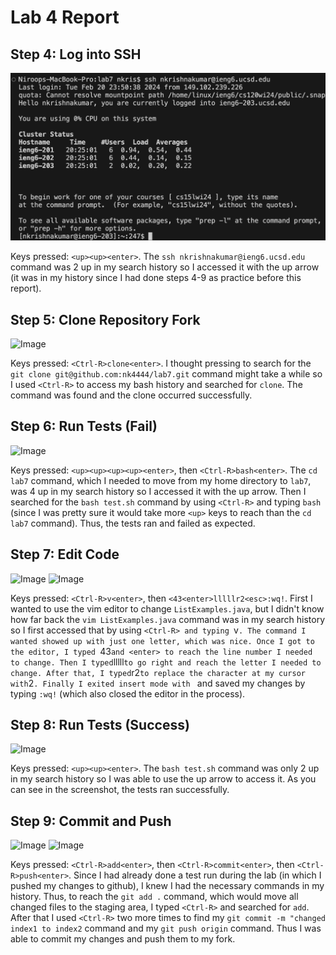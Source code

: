 # Lab 4 Report

## Step 4: Log into SSH 

![Image](lab4-img/4-ssh.png)

Keys pressed: `<up><up><enter>`. The `ssh nkrishnakumar@ieng6.ucsd.edu` command was 2 up in my search history so I accessed it with the up arrow (it was in my history since I had done steps 4-9 as practice before this report).


## Step 5: Clone Repository Fork

![Image](lab4-img/5-clone)

Keys pressed: `<Ctrl-R>clone<enter>`. I thought pressing <up> to search for the `git clone git@github.com:nk4444/lab7.git` command might take a while so I used `<Ctrl-R>` to access my bash history and searched for `clone`. The command was found and the clone occurred successfully.


## Step 6: Run Tests (Fail)

![Image](lab4-img/6-test)

Keys pressed: `<up><up><up><up><enter>`, then `<Ctrl-R>bash<enter>`. The `cd lab7` command, which I needed to move from my home directory to `lab7`, was 4 up in my search history so I accessed it with the up arrow. Then I searched for the `bash test.sh` command by using `<Ctrl-R>` and typing `bash` (since I was pretty sure it would take more `<up>` keys to reach than the `cd lab7` command). Thus, the tests ran and failed as expected.


## Step 7: Edit Code

![Image](lab4-img/7-vim)
![Image](lab4-img/7-edit)

Keys pressed: `<Ctrl-R>v<enter>`, then `<43<enter>lllllr2<esc>:wq!`. First I wanted to use the vim editor to change `ListExamples.java`, but I didn't know how far back the `vim ListExamples.java` command was in my search history so I first accessed that by using `<Ctrl-R> and typing `v`. The command I wanted showed up with just one letter, which was nice. Once I got to the editor, I typed `43` and <enter> to reach the line number I needed to change. Then I typed `lllll` to go right and reach the letter I needed to change. After that, I typed `r2` to replace the character at my cursor with `2`. Finally I exited insert mode with `<esc> and saved my changes by typing `:wq!` (which also closed the editor in the process).


## Step 8: Run Tests (Success)

![Image](lab4-img/8-test)

Keys pressed: `<up><up><enter>`. The `bash test.sh` command was only 2 up in my search history so I was able to use the up arrow to access it. As you can see in the screenshot, the tests ran successfully.


## Step 9: Commit and Push

![Image](lab4-img/9-commit)
![Image](lab4-img/9-push)

Keys pressed: `<Ctrl-R>add<enter>`, then `<Ctrl-R>commit<enter>`, then `<Ctrl-R>push<enter>`. Since I had already done a test run during the lab (in which I pushed my changes to github), I knew I had the necessary commands in my history. Thus, to reach the `git add .` command, which would move all changed files to the staging area, I typed `<Ctrl-R>` and searched for `add`. After that I used `<Ctrl-R>` two more times to find my `git commit -m "changed index1 to index2` command and my `git push origin` command. Thus I was able to commit my changes and push them to my fork.




